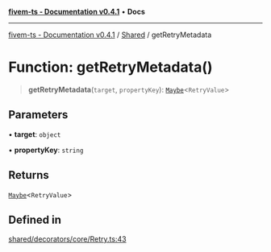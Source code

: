 [**fivem-ts - Documentation v0.4.1**](../../../README.md) • **Docs**

***

[fivem-ts - Documentation v0.4.1](../../../README.md) / [Shared](../README.md) / getRetryMetadata

# Function: getRetryMetadata()

> **getRetryMetadata**(`target`, `propertyKey`): [`Maybe`](../type-aliases/Maybe.md)\<`RetryValue`\>

## Parameters

• **target**: `object`

• **propertyKey**: `string`

## Returns

[`Maybe`](../type-aliases/Maybe.md)\<`RetryValue`\>

## Defined in

[shared/decorators/core/Retry.ts:43](https://github.com/Purpose-Dev/fivem-ts/blob/af9f57481b70813a163451854c2103aaaed13195/src/shared/decorators/core/Retry.ts#L43)
